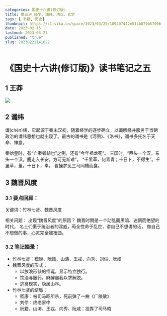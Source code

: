 ```yaml
---
categories: 国史十六讲(修订版)
title: 第五讲 经学、谶纬、清议、玄学
tags: [ 书籍, 历史]
thumbnail: https://s1.vika.cn/space/2023/03/25/189407442e514b879b57096fd016d8b4?attname=u%3D1967599%2C2669789817%26fm%3D253%26fmt%3Dauto%26app%3D138%26f%3DJPEG.webp
date: 2023-02-15
lastmod: 2023-03-27 
published: "true"
slug: 20230221141022
---
```

# 《国史十六讲(修订版)》读书笔记之五
## 1 王莽
![](https://www.plantuml.com/plantuml/png/PP7FJi904CRl9Bn3pnmzwWNrh2TVeA552T0b2yPh6m51e63aNx1eL4I8GX3HL0lXNN2dMqwyWjFK60sddPtvvlVDPFo-O38bqbGyeaXnCI7iUQ_Vbun6b8H8nRYmJIavsIKnGWL2GqSHQQruS1G9HHKvcHGs_jRsYIJlYA7e8IN7YkGHOdASA0W9XucofYLKakb_fu30zOAZpp0AR4Av0Racz2Uyct66VQZe_744PdirBOBroPyA2zMmwwE5seQh6IRzFfYgp1pW3_GibCVCF5-gBMT-jfhc-7CNBb2Lzs1iPl3M6S9uAmsPd3r-tN8z1Rlw0RbtDmm8p7f01no8LqUOH1zNN2cnZpowsTeTT4eeO9-rNu4xsl3QkIs2SGF622UnZJmKwnxGAs4B39jGowBUhixve8vTpBIShePyRfNjDtrvsbisUipKURxllALvzSLTQlZEp4kdyl2bQXX0wGVhJGBb3hFkaU1C7i7KKEEwkBi4PJooT-Xl)

## 2 谶纬

谶(chèn)纬，它起源于秦末汉初，随着经学的逐步确立，以谶解经并服务于当朝政治的谶纬思想也就出现了。最古的谶书是《河图》、《洛书》，谶书多托名于天命、神意。

秦始皇时，有“亡秦者胡也”之例，还有“今年祖龙死“。
三国时，“西头一个汉，东头一个汉。鹿走入长安，方可无斯难”。
“千里草，何青青；十日卜，不得生”。千里草，董，十日卜，卓。
曹操梦见三马同槽而食。

## 3 魏晋风度

### 3.1 要点回顾：

关键词：竹林七贤、魏晋风度

相关问题：
	出现“魏晋风度”的原因？
		魏晋时期是一个动乱而黑暗、迷惘而绝望的时代，
		名士们慑于统治者的淫威，苟全性命于乱世，讲自己不想讲的话，
		做自己不想做的事，心灵完全被扭曲。

### 3.2 笔记摘录：

- 竹林七贤：嵇康、阮籍、山涛、王戎、向秀、刘伶、阮咸
- 魏晋风度的形式：
    - 以放浪形骸的怪诞，显示特立独行。
    - 饮酒与服药，麻醉自我以求解脱。
    - 逃离现实，隐居山林。
- 竹林七贤的结局：
    - 嵇康：被司马昭所杀，死前弹了一曲《广陵散》
    - 刘伶：终老家中
    - 阮籍、山涛、王戎、向秀、阮咸：投靠了司马昭

